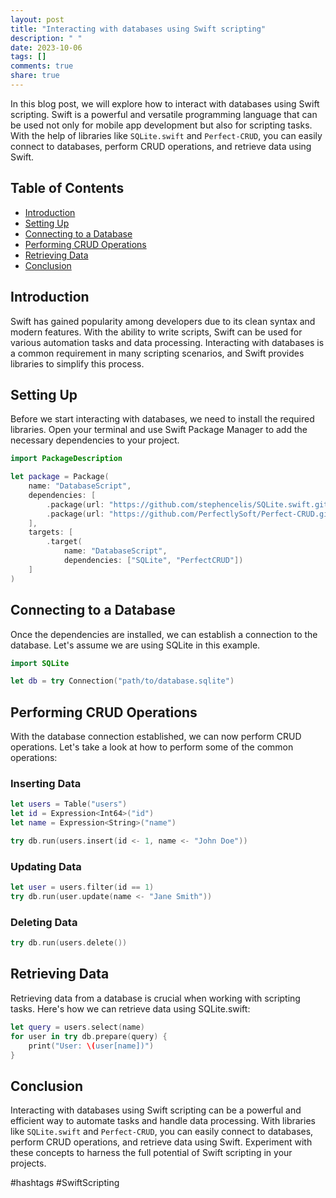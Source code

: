 ```yaml
---
layout: post
title: "Interacting with databases using Swift scripting"
description: " "
date: 2023-10-06
tags: []
comments: true
share: true
---
```


In this blog post, we will explore how to interact with databases using Swift scripting. Swift is a powerful and versatile programming language that can be used not only for mobile app development but also for scripting tasks. With the help of libraries like `SQLite.swift` and `Perfect-CRUD`, you can easily connect to databases, perform CRUD operations, and retrieve data using Swift.

## Table of Contents
- [Introduction](#introduction)
- [Setting Up](#setting-up)
- [Connecting to a Database](#connecting-to-a-database)
- [Performing CRUD Operations](#performing-crud-operations)
- [Retrieving Data](#retrieving-data)
- [Conclusion](#conclusion)

## Introduction
Swift has gained popularity among developers due to its clean syntax and modern features. With the ability to write scripts, Swift can be used for various automation tasks and data processing. Interacting with databases is a common requirement in many scripting scenarios, and Swift provides libraries to simplify this process.

## Setting Up
Before we start interacting with databases, we need to install the required libraries. Open your terminal and use Swift Package Manager to add the necessary dependencies to your project.

```swift
import PackageDescription

let package = Package(
    name: "DatabaseScript",
    dependencies: [
        .package(url: "https://github.com/stephencelis/SQLite.swift.git", from: "0.12.2"),
        .package(url: "https://github.com/PerfectlySoft/Perfect-CRUD.git", from: "4.0.0")
    ],
    targets: [
        .target(
            name: "DatabaseScript",
            dependencies: ["SQLite", "PerfectCRUD"])
    ]
)
```

## Connecting to a Database
Once the dependencies are installed, we can establish a connection to the database. Let's assume we are using SQLite in this example.

```swift
import SQLite

let db = try Connection("path/to/database.sqlite")
```

## Performing CRUD Operations
With the database connection established, we can now perform CRUD operations. Let's take a look at how to perform some of the common operations:

### Inserting Data

```swift
let users = Table("users")
let id = Expression<Int64>("id")
let name = Expression<String>("name")

try db.run(users.insert(id <- 1, name <- "John Doe"))
```

### Updating Data

```swift
let user = users.filter(id == 1)
try db.run(user.update(name <- "Jane Smith"))
```

### Deleting Data

```swift
try db.run(users.delete())
```

## Retrieving Data
Retrieving data from a database is crucial when working with scripting tasks. Here's how we can retrieve data using SQLite.swift:

```swift
let query = users.select(name)
for user in try db.prepare(query) {
    print("User: \(user[name])")
}
```

## Conclusion
Interacting with databases using Swift scripting can be a powerful and efficient way to automate tasks and handle data processing. With libraries like `SQLite.swift` and `Perfect-CRUD`, you can easily connect to databases, perform CRUD operations, and retrieve data using Swift. Experiment with these concepts to harness the full potential of Swift scripting in your projects.

#hashtags #SwiftScripting